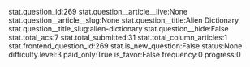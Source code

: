 stat.question_id:269
stat.question__article__live:None
stat.question__article__slug:None
stat.question__title:Alien Dictionary
stat.question__title_slug:alien-dictionary
stat.question__hide:False
stat.total_acs:7
stat.total_submitted:31
stat.total_column_articles:1
stat.frontend_question_id:269
stat.is_new_question:False
status:None
difficulty.level:3
paid_only:True
is_favor:False
frequency:0
progress:0
